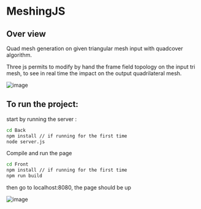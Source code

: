 # MeshingJS

## Over view
Quad mesh generation on given triangular mesh input with quadcover algorithm.

Three js permits to modify by hand the frame field topology on the input tri mesh, to see in real time the impact on the output quadrilateral mesh.

![image](https://user-images.githubusercontent.com/25902963/163735962-40a9e581-d2fc-4562-b194-4b16ca0197ec.png)

## To run the project: 
start by running the server :

```bash
cd Back
npm install // if running for the first time
node server.js
```

Compile and run the page
```bash
cd Front
npm install // if running for the first time
npm run build
```
then go to localhost:8080, the page should be up 

![image](https://user-images.githubusercontent.com/25902963/163992656-9a075d12-d2e5-4de1-b0e1-2ae1b6f29571.png)
